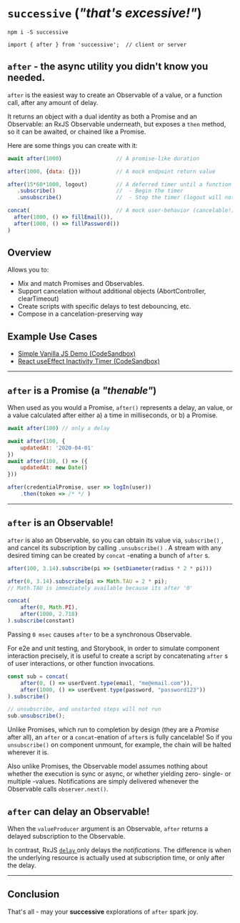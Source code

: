 # `successive`  (_"that's excessive!"_)

```
npm i -S successive

import { after } from 'successive';  // client or server
```


## `after` - the async utility you didn't know you needed.

`after` is the easiest way to create an Observable of a value, or a function call, after any amount of delay.

It returns an object with a dual identity as both a Promise and an Observable: an RxJS Observable underneath, but exposes a `then` method, so it can be awaited, or chained like a Promise.

Here are some things you can create with it:
```js
await after(1000)                 // A promise-like duration

after(1000, {data: {}})           // A mock endpoint return value

after(15*60*1000, logout)         // A deferred timer until a function call (an Observable)
   .subscribe()                   //  - Begin the timer
   .unsubscribe()                 //  - Stop the timer (logout will not be called)

concat(                           // A mock user-behavior (cancelable!)
  after(1000, () => fillEmail()),
  after(1000, () => fillPassword())
)
```

## Overview

Allows you to:
* Mix and match Promises and Observables.
* Support cancelation without additional objects (AbortController, clearTimeout)
* Create scripts with specific delays to test debouncing, etc.
* Compose in a cancelation-preserving way


## Example Use Cases
- [Simple Vanilla JS Demo (CodeSandbox)](https://codesandbox.io/s/successive-docs-v9z4nw)
- [React useEffect Inactivity Timer (CodeSandbox)](https://codesandbox.io/s/after-react-inactivity-timer-o48nix?file=/src/App.tsx)

---

## `after` is a Promise (a _"thenable"_)

When used as you would a Promise, `after()` represents a delay, an value, or a value calculated after either a) a time in milliseconds, or b) a Promise.

```js
await after(100) // only a delay

await after(100, {
    updatedAt: '2020-04-01'
})
await after(100, () => ({
    updatedAt: new Date()
}))

after(credentialPromise, user => logIn(user))
    .then(token => /* */ )
```

---

## `after` is an Observable!

`after` is also an Observable, so you can obtain its value via, `subscribe()` , and cancel its subscription by calling `.unsubscribe()` . A stream with any desired timing can be created by `concat` -enating a bunch of `after` s.

```js
after(100, 3.14).subscribe(pi => (setDiameter(radius * 2 * pi)))

after(0, 3.14).subscribe(pi => Math.TAU = 2 * pi);
// Math.TAU is immediately available because its after '0'

concat(
    after(0, Math.PI),
    after(1000, 2.718)
).subscribe(constant)
```

Passing `0 msec` causes `after` to be a synchronous Observable. 

For e2e and unit testing, and Storybook, in order to simulate component interaction precisely, it is useful to create a script by concatenating `after` s of user interactions, or other function invocations.

```js
const sub = concat(
    after(0, () => userEvent.type(email, "me@email.com")),
    after(1000, () => userEvent.type(password, "password123"))
).subscribe()

// unsubscribe, and unstarted steps will not run
sub.unsubscribe();
```
Unlike Promises, which run to completion by design (they are a _Promise_ after all), an `after` or a `concat`-enation of `after`s is fully cancelable! So if you `unsubscribe()` on component unmount, for example, the chain will be halted wherever it is.

Also unlike Promises, the Observable model assumes nothing about whether the execution is sync or async, or whether yielding zero- single- or multiple -values. Notifications are simply delivered whenever the Observable calls `observer.next()`.

## `after` can delay an Observable!

When the `valueProducer` argument is an Observable, `after` returns a delayed subscription to the Observable. 

In contrast, RxJS [ `delay` ](https://rxjs.dev/api/operators/delay) only delays the _notifications_. The difference is when the underlying resource is actually used at subscription time, or only after the delay.

---

## Conclusion

That's all - may your **successive** explorations of `after` spark joy.
